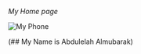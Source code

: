_My Home page_

![My Phone](https://github.com/Abdulelah01/Special-Topics-In-ISQA/blob/master/IMG_0240.PNG)


(## My Name is Abdulelah Almubarak)
